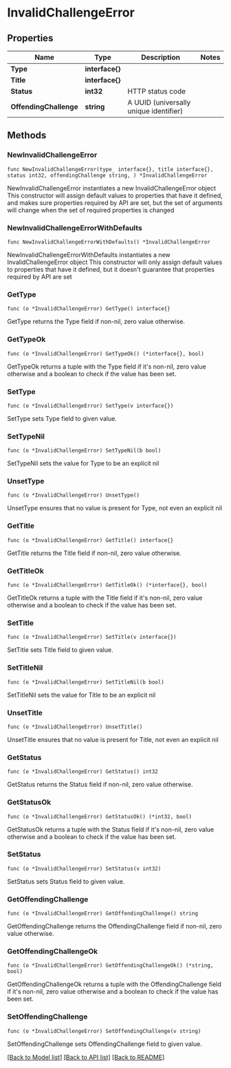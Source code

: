 # InvalidChallengeError

## Properties

Name | Type | Description | Notes
------------ | ------------- | ------------- | -------------
**Type** | **interface{}** |  | 
**Title** | **interface{}** |  | 
**Status** | **int32** | HTTP status code | 
**OffendingChallenge** | **string** | A UUID (universally unique identifier) | 

## Methods

### NewInvalidChallengeError

`func NewInvalidChallengeError(type_ interface{}, title interface{}, status int32, offendingChallenge string, ) *InvalidChallengeError`

NewInvalidChallengeError instantiates a new InvalidChallengeError object
This constructor will assign default values to properties that have it defined,
and makes sure properties required by API are set, but the set of arguments
will change when the set of required properties is changed

### NewInvalidChallengeErrorWithDefaults

`func NewInvalidChallengeErrorWithDefaults() *InvalidChallengeError`

NewInvalidChallengeErrorWithDefaults instantiates a new InvalidChallengeError object
This constructor will only assign default values to properties that have it defined,
but it doesn't guarantee that properties required by API are set

### GetType

`func (o *InvalidChallengeError) GetType() interface{}`

GetType returns the Type field if non-nil, zero value otherwise.

### GetTypeOk

`func (o *InvalidChallengeError) GetTypeOk() (*interface{}, bool)`

GetTypeOk returns a tuple with the Type field if it's non-nil, zero value otherwise
and a boolean to check if the value has been set.

### SetType

`func (o *InvalidChallengeError) SetType(v interface{})`

SetType sets Type field to given value.


### SetTypeNil

`func (o *InvalidChallengeError) SetTypeNil(b bool)`

 SetTypeNil sets the value for Type to be an explicit nil

### UnsetType
`func (o *InvalidChallengeError) UnsetType()`

UnsetType ensures that no value is present for Type, not even an explicit nil
### GetTitle

`func (o *InvalidChallengeError) GetTitle() interface{}`

GetTitle returns the Title field if non-nil, zero value otherwise.

### GetTitleOk

`func (o *InvalidChallengeError) GetTitleOk() (*interface{}, bool)`

GetTitleOk returns a tuple with the Title field if it's non-nil, zero value otherwise
and a boolean to check if the value has been set.

### SetTitle

`func (o *InvalidChallengeError) SetTitle(v interface{})`

SetTitle sets Title field to given value.


### SetTitleNil

`func (o *InvalidChallengeError) SetTitleNil(b bool)`

 SetTitleNil sets the value for Title to be an explicit nil

### UnsetTitle
`func (o *InvalidChallengeError) UnsetTitle()`

UnsetTitle ensures that no value is present for Title, not even an explicit nil
### GetStatus

`func (o *InvalidChallengeError) GetStatus() int32`

GetStatus returns the Status field if non-nil, zero value otherwise.

### GetStatusOk

`func (o *InvalidChallengeError) GetStatusOk() (*int32, bool)`

GetStatusOk returns a tuple with the Status field if it's non-nil, zero value otherwise
and a boolean to check if the value has been set.

### SetStatus

`func (o *InvalidChallengeError) SetStatus(v int32)`

SetStatus sets Status field to given value.


### GetOffendingChallenge

`func (o *InvalidChallengeError) GetOffendingChallenge() string`

GetOffendingChallenge returns the OffendingChallenge field if non-nil, zero value otherwise.

### GetOffendingChallengeOk

`func (o *InvalidChallengeError) GetOffendingChallengeOk() (*string, bool)`

GetOffendingChallengeOk returns a tuple with the OffendingChallenge field if it's non-nil, zero value otherwise
and a boolean to check if the value has been set.

### SetOffendingChallenge

`func (o *InvalidChallengeError) SetOffendingChallenge(v string)`

SetOffendingChallenge sets OffendingChallenge field to given value.



[[Back to Model list]](../README.md#documentation-for-models) [[Back to API list]](../README.md#documentation-for-api-endpoints) [[Back to README]](../README.md)


